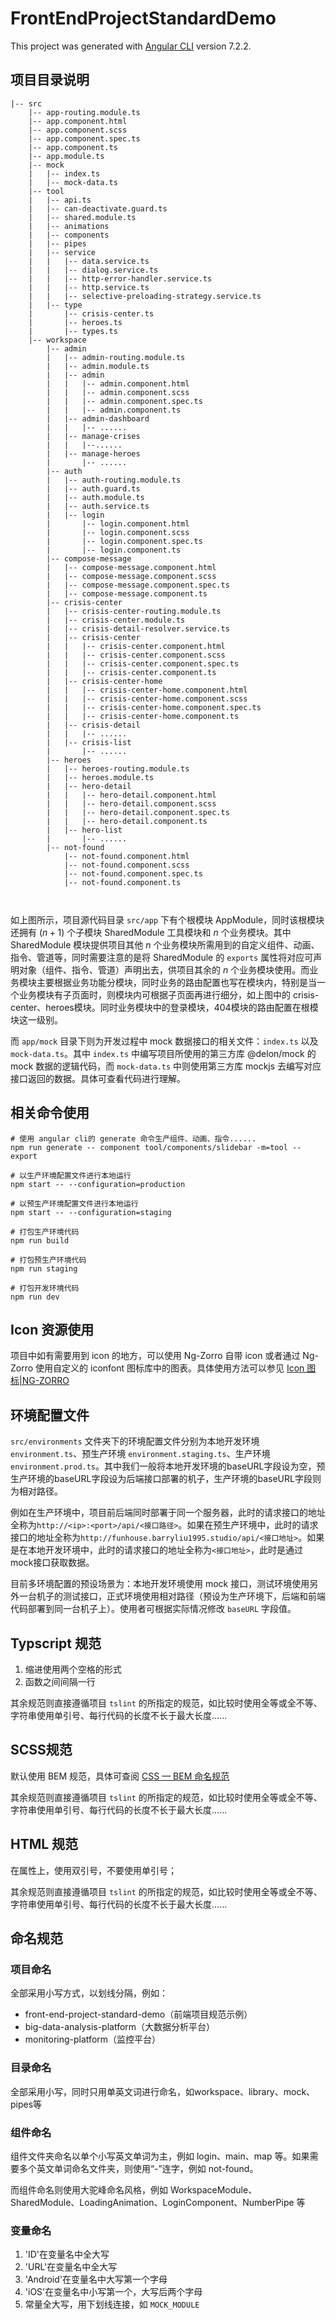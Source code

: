 # FrontEndProjectStandardDemo

This project was generated with [Angular CLI](https://github.com/angular/angular-cli) version 7.2.2.



## 项目目录说明

```
|-- src
    |-- app-routing.module.ts
    |-- app.component.html
    |-- app.component.scss
    |-- app.component.spec.ts
    |-- app.component.ts
    |-- app.module.ts
    |-- mock
    |   |-- index.ts
    |   |-- mock-data.ts
    |-- tool
    |   |-- api.ts
    |   |-- can-deactivate.guard.ts
    |   |-- shared.module.ts
    |   |-- animations
    |   |-- components
    |   |-- pipes
    |   |-- service
    |   |   |-- data.service.ts
    |   |   |-- dialog.service.ts
    |   |   |-- http-error-handler.service.ts
    |   |   |-- http.service.ts
    |   |   |-- selective-preloading-strategy.service.ts
    |   |-- type
    |       |-- crisis-center.ts
    |       |-- heroes.ts
    |       |-- types.ts
    |-- workspace
        |-- admin
        |   |-- admin-routing.module.ts
        |   |-- admin.module.ts
        |   |-- admin
        |   |   |-- admin.component.html
        |   |   |-- admin.component.scss
        |   |   |-- admin.component.spec.ts
        |   |   |-- admin.component.ts
        |   |-- admin-dashboard
        |   |   |-- ......
        |   |-- manage-crises
        |   |   |--......
        |   |-- manage-heroes
        |       |-- ......
        |-- auth
        |   |-- auth-routing.module.ts
        |   |-- auth.guard.ts
        |   |-- auth.module.ts
        |   |-- auth.service.ts
        |   |-- login
        |       |-- login.component.html
        |       |-- login.component.scss
        |       |-- login.component.spec.ts
        |       |-- login.component.ts
        |-- compose-message
        |   |-- compose-message.component.html
        |   |-- compose-message.component.scss
        |   |-- compose-message.component.spec.ts
        |   |-- compose-message.component.ts
        |-- crisis-center
        |   |-- crisis-center-routing.module.ts
        |   |-- crisis-center.module.ts
        |   |-- crisis-detail-resolver.service.ts
        |   |-- crisis-center
        |   |   |-- crisis-center.component.html
        |   |   |-- crisis-center.component.scss
        |   |   |-- crisis-center.component.spec.ts
        |   |   |-- crisis-center.component.ts
        |   |-- crisis-center-home
        |   |   |-- crisis-center-home.component.html
        |   |   |-- crisis-center-home.component.scss
        |   |   |-- crisis-center-home.component.spec.ts
        |   |   |-- crisis-center-home.component.ts
        |   |-- crisis-detail
        |   |   |-- ......
        |   |-- crisis-list
        |       |-- ......
        |-- heroes
        |   |-- heroes-routing.module.ts
        |   |-- heroes.module.ts
        |   |-- hero-detail
        |   |   |-- hero-detail.component.html
        |   |   |-- hero-detail.component.scss
        |   |   |-- hero-detail.component.spec.ts
        |   |   |-- hero-detail.component.ts
        |   |-- hero-list
        |       |-- ......
        |-- not-found
            |-- not-found.component.html
            |-- not-found.component.scss
            |-- not-found.component.spec.ts
            |-- not-found.component.ts



```



如上图所示，项目源代码目录 `src/app` 下有个根模块 AppModule，同时该根模块还拥有 $(n+1)$ 个子模块 SharedModule 工具模块和 $n$ 个业务模块。其中 SharedModule 模块提供项目其他 $n$ 个业务模块所需用到的自定义组件、动画、指令、管道等，同时需要注意的是将 SharedModule 的 `exports` 属性将对应可声明对象（组件、指令、管道）声明出去，供项目其余的 $n$ 个业务模块使用。而业务模块主要根据业务功能分模块，同时业务的路由配置也写在模块内，特别是当一个业务模块有子页面时，则模块内可根据子页面再进行细分，如上图中的 crisis-center、heroes模块。同时业务模块中的登录模块，404模块的路由配置在根模块这一级别。

而 `app/mock` 目录下则为开发过程中 mock 数据接口的相关文件：`index.ts` 以及 `mock-data.ts`。其中 `index.ts` 中编写项目所使用的第三方库 @delon/mock 的 mock 数据的逻辑代码，而 `mock-data.ts` 中则使用第三方库 mockjs 去编写对应接口返回的数据。具体可查看代码进行理解。



## 相关命令使用

```shell
# 使用 angular cli的 generate 命令生产组件、动画、指令......
npm run generate -- component tool/components/slidebar -m=tool --export

# 以生产环境配置文件进行本地运行
npm start -- --configuration=production

# 以预生产环境配置文件进行本地运行
npm start -- --configuration=staging

# 打包生产环境代码
npm run build

# 打包预生产环境代码
npm run staging

# 打包开发环境代码
npm run dev
```



## Icon 资源使用

项目中如有需要用到 icon 的地方，可以使用 Ng-Zorro 自带 icon 或者通过 Ng-Zorro 使用自定义的 iconfont 图标库中的图表。具体使用方法可以参见 [Icon 图标|NG-ZORRO](https://ng.ant.design/components/icon/zh#components-icon-demo-custom)



## 环境配置文件

`src/environments` 文件夹下的环境配置文件分别为本地开发环境 `environment.ts`、预生产环境 `environment.staging.ts`、生产环境 `environment.prod.ts`。其中我们一般将本地开发环境的baseURL字段设为空，预生产环境的baseURL字段设为后端接口部署的机子，生产环境的baseURL字段则为相对路径。

例如在生产环境中，项目前后端同时部署于同一个服务器，此时的请求接口的地址全称为`http://<ip>:<port>/api/<接口路径>`。如果在预生产环境中，此时的请求接口的地址全称为`http://funhouse.barryliu1995.studio/api/<接口地址>`。如果是在本地开发环境中，此时的请求接口的地址全称为`<接口地址>`，此时是通过mock接口获取数据。

目前多环境配置的预设场景为：本地开发环境使用 mock 接口，测试环境使用另外一台机子的测试接口，正式环境使用相对路径（预设为生产环境下，后端和前端代码部署到同一台机子上）。使用者可根据实际情况修改 `baseURL` 字段值。



## Typscript 规范

1. 缩进使用两个空格的形式
2. 函数之间间隔一行

其余规范则直接遵循项目 `tslint` 的所指定的规范，如比较时使用全等或全不等、字符串使用单引号、每行代码的长度不长于最大长度......



## SCSS规范

默认使用 BEM 规范，具体可查阅 [CSS — BEM 命名规范](https://juejin.im/post/5b925e616fb9a05cdd2ce70d)

其余规范则直接遵循项目 `tslint` 的所指定的规范，如比较时使用全等或全不等、字符串使用单引号、每行代码的长度不长于最大长度......



## HTML 规范
在属性上，使用双引号，不要使用单引号；

其余规范则直接遵循项目 `tslint` 的所指定的规范，如比较时使用全等或全不等、字符串使用单引号、每行代码的长度不长于最大长度......




## 命名规范

### 项目命名

全部采用小写方式，以划线分隔，例如：

* front-end-project-standard-demo（前端项目规范示例）
* big-data-analysis-platform（大数据分析平台）
* monitoring-platform（监控平台）



### 目录命名
全部采用小写，同时只用单英文词进行命名，如workspace、library、mock、pipes等



### 组件命名

组件文件夹命名以单个小写英文单词为主，例如 login、main、map 等。如果需要多个英文单词命名文件夹，则使用“-”连字，例如 not-found。

而组件命名则使用大驼峰命名风格，例如 WorkspaceModule、SharedModule、LoadingAnimation、LoginComponent、NumberPipe 等




### 变量命名
1. 'ID'在变量名中全大写
2. 'URL'在变量名中全大写
3. 'Android'在变量名中大写第一个字母
4. 'iOS'在变量名中小写第一个，大写后两个字母
5. 常量全大写，用下划线连接，如 `MOCK_MODULE`





